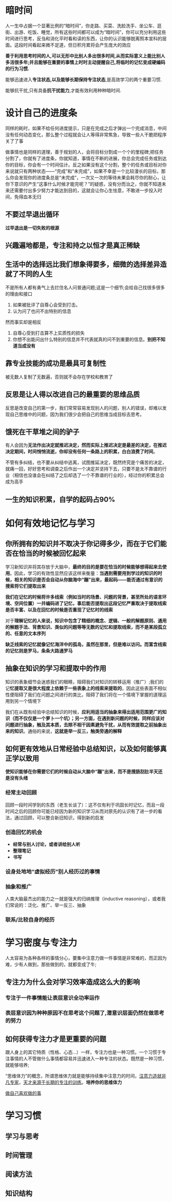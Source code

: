 # 暗时间

人一生中占据一个显著比例的“暗时间”，你走路、买菜、洗脸洗手、坐公车、逛街、出游、吃饭、睡觉，所有这些时间都可以成为“暗时间”，你可以充分利用这些时间进行思考，反刍和消化平时看和读的东西，让你的认识能够脱离照本宣科的层面。这段时间看起来微不足道，但日积月累将会产生庞大的效应

**善于利用思考时间的人,可以无形中比别人多出很多时间,从而实际意义上能比别人多活很多年;并且能够在重要的事情上时时主动提醒自己,将临时的记忆变成硬编码的行为习惯.**

能够迅速进入**专注状态,以及能够长期保持专注状态**,是高效学习的两个重要习惯.

能够抗干扰,只有具备**抗干扰能力**,才能有效利用种种暗时间.

# 设计自己的进度条

同样的耗时，如果不给任何进度提示，只是在完成之后才弹出一个完成消息，中间没有任何动态变化，那么整个过程就会让人等得非常焦急，导致一些人干脆把程序关了了事

做事情也是同样的道理，善于规划的人，会将目标分割成一个个的里程碑;把任务分割了，你就有了进度条，你就知道，事情在不断的进展，你总会完成任务或到达你的目标，你会有一个时间估计。反之如果没有这个分割，整个的任务或目标对你来说就只有两种状态——“完成”和“未完成”，如果不幸是一个比较漫长的目标，那么你会发现你的进度条总是“未完成”，一次又一次的等待未果会耗尽你的耐心，让你下意识的产生“这事什么时候才能完呢？”的疑惑，没有分而治之，你就不知道未来还需要付出多少努力才能达到目的，这就会让你心生怯意，不敢进一步投入时间，免得血本无归

## 不要过早退出循环

**过早退出是一切失败的根源**

## 兴趣遍地都是，专注和持之以恒才是真正稀缺

## 生活中的选择远比我们想象得要多，细微的选择差异造就了不同的人生

不是所有人都有勇气上去拦住名人问普通问题;这是一个细节;会给自己找很多很多的理由和接口

1. 如果被批评了自尊心会受到打击。
2. 认为问了也问不出特别的信息

然而事实却是相反

1. 自尊心受到打击算不上实质性的损失
2. 你想不出能问出什么特别的信息并不代表就真的问不到重要的信息。**别把不知道当成没有**

## 靠专业技能的成功是最具可复制性

被无数人复制了无数遍，否则就不会存在学校和教育了

## 反思是让人得以改进自己的最重要的思维品质

反思是改变自己的第一步，我们常常容易发现别人的问题，别人的错误，却难以发现自己思维中的问题，因为我们很少会把自己的思维当成目标去思考。

## 饿死在干草堆之间的驴子

有人会因为**无法作出决定就推迟决定，然而实际上推迟决定是最差的决定，在推迟决定期间，时间悄悄流逝，你却没有任何一条路上的积累，白白浪费了时间**。

不管有多纠结，也不要从纠结中逃离，试图推延决定，既然终究是个痛苦的决定，就痛一回，好好思考和调查之后作出一个决定并坚持下去，只要不是太不靠谱的行业（相信也没谁会在纠结了之后却选了一个不靠谱的行业的），经过你的积累总会成为高手

## 一生的知识积累，自学的起码占90%

# 如何有效地记忆与学习

## 你所拥有的知识并不取决于你记得多少，而在于它们能否在恰当的时候被回忆起来

学习新知识并将其存放于大脑中，**最终的目的是要在恰当的时候能够想得起来去使用**。因此，学习的有效性显然应该这样来衡量：**当遇到需要用到学过的知识的时候，相关的知识是否会自动从你脑海中“蹦”出来，最起码——能否通过有意识的搜索将它们提取出来**

**我们在记忆的时候将许多线索（例如当时的场景、问题的背景，甚至所处的语言环境、空间位置）一并编码进了记忆，事后能否提取出这段记忆严重取决于提取线索是否丰富、以及在回忆的时候是否重现了记忆时的线索**

对于**理解记忆的人来说，知识中包含了精细的概念、逻辑、一般的解题原则、通用的解题手法、背景知识、类似的问题等等无数的记忆和提取线索，而不是某段孤立的、任意的文本序列**

**缺乏线索的记忆就像记忆海洋中的孤岛，虽然在那里，但是难以访问。而富含线索的记忆则是罗马，条条大路通罗马**

## 抽象在知识的学习和提取中的作用

知识的表象细节会迷惑我们的眼睛，阻碍我们对知识的转移运用（推广）;我们的记**忆提取又是很大程度上依赖于一些表象上的线索来提取的**，因此这些表面不相似性便阻碍了我们在问题之间进行的类比，阻碍了我们将在一个情境下掌握的道理运用到另一个情境下

我们在从既有经验中总结知识的时候，**应利用适当的抽象来得出适用范围更广的知识（而不仅仅是一个萝卜一个坑）；另一方面，在遇到新问题的时候，同样应该对问题进行抽象，触及其本质，去除不相干因素避免干扰，从而有效提取之前抽象出来的知识**。通俗的来说，**这就是举一反三，触类旁通的解释**

## 如何更有效地从日常经验中总结知识，以及如何能够真正学以致用

**使知识能够在你需要它们的时候自动从大脑中“蹦”出来，而不是搜肠刮肚半天还是没有头绪**

### 经常主动回顾

回顾一段时间学到的东西（老生长谈了）：这不仅有利于巩固长时记忆，而且一段时间之后的回顾你可能已经因为新的知识学习从而对原先的认识有了进一步的看法，通过回顾，可以整合新旧知识，得到新的启发

### 创造回忆的机会

- **经常与别人讨论，或者讲给别人听**
- **整理笔记**
- **书写**

### 设身处地地“虚拟经历”别人经历过的事情

### 抽象和推广

人类大脑最杰出的能力之一就是强大的归纳推理（inductive reasoning），或者我们常说的：泛化、推广、举一反三、抽象

### 联系/比较自身的经历

# 学习密度与专注力

人太容易为各种各样的事情分心，要集中注意力做一件事情是非常难的，而正因为难，少有人做到，那些做到的，就都变成了牛;

## 专注力为什么会对学习效率造成这么大的影响

### 专注于一件事情能让表层意识全功率运作

### 表层意识因为种种原因不在思考这个问题了,潜意识层面仍然在做思考的努力

## 如何获得专注力才是更重要的问题

跟人身上的其它特质（性格、心态…）一样，专注力也是一种习惯。一个习惯于专注事情的人不管做什么事情都容易并迅速进入一种专注的状态。既然是一种习惯，就能够培养;

“思维体力”的概念，所谓思维体力就是能够持续集中注意力的时间，[注意力造就非凡专家](http://blog.csdn.net/g9yuayon/archive/2006/12/10/1436970.aspx)，[天才来源于长期的专注的训练](http://www.sciam.cn/article.php?articleid=334)。**培养你的思维体力**

[做自己喜欢做的事](http://www.amazon.com/What-Love-Money-Will-Follow/dp/0440501601)

# 学习习惯

## 学习与思考

## 时间管理

## 阅读方法

## 知识结构

